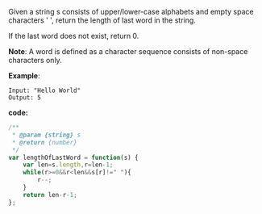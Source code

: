 Given a string s consists of upper/lower-case alphabets and empty space characters ' ', return the length of last word in the string.

If the last word does not exist, return 0.

**Note**: A word is defined as a character sequence consists of non-space characters only.

**Example**:
```
Input: "Hello World"
Output: 5
```

**code:**

```js
/**
 * @param {string} s
 * @return {number}
 */
var lengthOfLastWord = function(s) {
    var len=s.length,r=len-1;
    while(r>=0&&r<len&&s[r]!=" "){
        r--;
    } 
    return len-r-1;
};

```